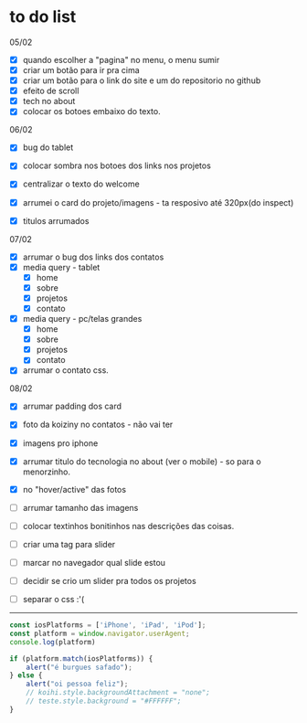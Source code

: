 # to do list

05/02
- [x] quando escolher a "pagina" no menu, o menu sumir
- [x] criar um botão para ir pra cima
- [x] criar um botão para o link do site e um do repositorio no github
- [x] efeito de scroll
- [x] tech no about
- [x] colocar os botoes embaixo do texto.

06/02
- [x] bug do tablet
- [x] colocar sombra nos botoes dos links nos projetos
- [x] centralizar o texto do welcome
- [x] arrumei o card do projeto/imagens - ta resposivo até 320px(do inspect)
- [x] titulos arrumados


07/02
- [x] arrumar o bug dos links dos contatos
- [x] media query - tablet
  - [x] home
  - [x] sobre
  - [x] projetos
  - [x] contato
- [x] media query - pc/telas grandes
  - [x]  home
  - [x] sobre
  - [x] projetos
  - [x] contato
- [x] arrumar o contato css.

08/02
- [x] arrumar padding dos card
- [x] foto da koiziny no contatos - não vai ter
- [x] imagens pro iphone
- [x] arrumar titulo do tecnologia no about (ver o mobile) - so para o menorzinho.
- [x] no "hover/active" das fotos
- [ ] arrumar tamanho das imagens
- [ ] colocar textinhos bonitinhos nas descrições das coisas.
- [ ] criar uma tag para slider
- [ ] marcar no navegador qual slide estou
- [ ] decidir se crio um slider pra todos os projetos
- [ ] separar o css :'(




---- 
```javascript
const iosPlatforms = ['iPhone', 'iPad', 'iPod'];
const platform = window.navigator.userAgent;
console.log(platform)

if (platform.match(iosPlatforms)) {
    alert("é burgues safado");
} else {
    alert("oi pessoa feliz");
    // koihi.style.backgroundAttachment = "none";
    // teste.style.background = "#FFFFFF";
}
```
